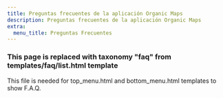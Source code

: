 ```yaml
---
title: Preguntas frecuentes de la aplicación Organic Maps
description: Preguntas frecuentes de la aplicación Organic Maps
extra:
  menu_title: Preguntas Frecuentes
---
```


### This page is replaced with taxonomy "faq" from templates/faq/list.html template

This file is needed for top_menu.html and bottom_menu.html templates to show F.A.Q.
